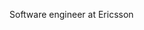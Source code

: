 Software engineer at Ericsson

<!---
j-dorty/j-dorty is a ✨ special ✨ repository because its `README.md` (this file) appears on your GitHub profile.
You can click the Preview link to take a look at your changes.
--->
